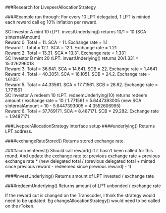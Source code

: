 ###Research for LivepeerAllocationStrategy

####Example run through:
For every 10 LPT delegated, 1 LPT is minted each reward call eg 10% inflation per reward.

SC Investor A mint 10 rLPT. investUnderlying() returns 10/1 = 10 (SCA sInternalAmount)  
Reward 0. Total = 11. SCA = 11. Exchange rate = 1.1  
Reward 1. Total = 12.1. SCA = 12.1. Exchange rate = 1.21  
Reward 2. Total = 13.31. SCA = 13.31. Exchange rate = 1.331  
SC Investor B mint 20 rLPT. investUnderlying() returns 20/1.331 = 15.026296018  
Reward 3. Total = 36.641. SCA = 14.641. SCB = 22. Exchange rate = 1.4641  
Reward 4. Total = 40.3051. SCA = 16.1051. SCB = 24.2. Exchange rate = 1.61051  
Reward 5. Total = 44.33561. SCA = 17.71561. SCB = 26.62. Exchange rate = 1.771561  
SC Investor A redeem 10 rLPT. redeemUnderlying(10) returns redeem amount / exchange rate = 10 / 1.771561 = 5.6447393005 (new SCA sInternalAmount = 10 - 5.6447393005 = 4.3552606995)  
Reward 6. Total = 37.769171. SCA = 8.487171. SCB = 29.282. Exchange rate = 1.9487171  

###LivepeerAllocationStrategy interface setup
####underlying()
Returns LPT address.

####exchangeRateStored()
Returns stored exchange rate.

####accrueInterest()
Should call reward() if it hasn’t been called for this round.
And update the exchange rate to:
previous exchange rate + previous exchange rate * (new delegated total / (previous delegated total + minted since previous reward - redeemed since previous reward) - 1)

####investUnderlying()
Returns amount of LPT invested / exchange rate

####redeemUnderlying()
Returns amount of LPT unbonded / exchange rate

If the reward cut is changed on the Transcoder, I think the strategy would need to be updated.
Eg changeAllocationStrategy() would need to be called on the rToken.
